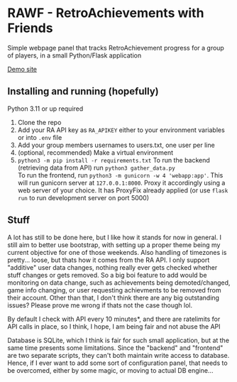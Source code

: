 # RAWF - RetroAchievements with Friends
Simple webpage panel that tracks RetroAchievement progress for a group of players, in a small Python/Flask application

[Demo site](https://rawf.tepiloxtl.net)
## Installing and running (hopefully)
Python 3.11 or up required  
1. Clone the repo
2. Add your RA API key as `RA_APIKEY` either to your environment variables or into `.env` file
3. Add your group members usernames to users.txt, one user per line
4. (optional, recommended) Make a virtual environment
5. `python3 -m pip install -r requirements.txt`
To run the backend (retrieving data from API) run `python3 gather_data.py`  
To run the frontend, run `python3 -m gunicorn -w 4 'webapp:app'`. This will run gunicorn server at `127.0.0.1:8000`. Proxy it accordingly using a web server of your choice. It has ProxyFix already applied (or use `flask run` to run development server on port 5000)

## Stuff
A lot has still to be done here, but I like how it stands for now in general. I still aim to better use bootstrap, with setting up a proper theme being my current objective for one of those weekends. Also handling of timezones is pretty... loose, but thats how it comes from the RA API. I only support "additive" user data changes, nothing really ever gets checked whether stuff changes or gets removed. So a big boi feature to add would be monitoring on data change, such as achievements being demoted/changed, game info changing, or user requesting achievments to be removed from their account. Other than that, I don't think there are any big outstanding issues? Please prove me wrong if thats not the case though lol.

By default I check with API every 10 minutes*, and there are ratelimits for API calls in place, so I think, I hope, I am being fair and not abuse the API

Database is SQLite, which I think is fair for such small application, but at the same time presents some limitations. Since the "backend" and "frontend" are two separate scripts, they can't both maintain write access to database. Hence, if I ever want to add some sort of configuration panel, that needs to be overcomed, either by some magic, or moving to actual DB engine...